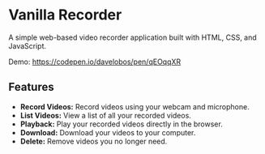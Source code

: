 # Vanilla Recorder

A simple web-based video recorder application built with HTML, CSS, and JavaScript.

Demo: <https://codepen.io/davelobos/pen/qEOqqXR>

## Features

*   **Record Videos:** Record videos using your webcam and microphone.
*   **List Videos:** View a list of all your recorded videos.
*   **Playback:** Play your recorded videos directly in the browser.
*   **Download:** Download your videos to your computer.
*   **Delete:** Remove videos you no longer need.
